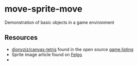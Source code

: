 # move-sprite-move

Demonstration of basic objects in a game environment

## Resources

- [dionyziz/canvas-tetris](https://github.com/dionyziz/canvas-tetris) found in the open source [game listing](https://www.edopedia.com/blog/open-source-html5-and-javascript-games/)
- Sprite image article found on [Felgo](https://blog.felgo.com/game-resources/16-sites-featuring-free-game-graphics)
-
